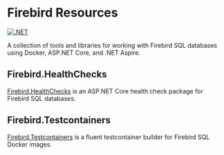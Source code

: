 # Firebird Resources

[![.NET](https://github.com/willibrandon/firebird-resources/actions/workflows/ci.yml/badge.svg)](https://github.com/willibrandon/firebird-resources/actions/workflows/ci.yml)

A collection of tools and libraries for working with Firebird SQL databases using Docker, ASP.NET Core, and .NET Aspire.

## Firebird.HealthChecks

[Firebird.HealthChecks](https://www.nuget.org/packages/Firebird.HealthChecks) is an ASP.NET Core health check package for Firebird SQL databases.

## Firebird.Testcontainers

[Firebird.Testcontainers](https://www.nuget.org/packages/Firebird.Testcontainers) is a fluent testcontainer builder for Firebird SQL Docker images.
